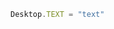 <!--TITLE:Desktop.TEXT-->
<!--ABOUT:Upspark's Desktop API module.-->

```javascript
Desktop.TEXT = "text"
```